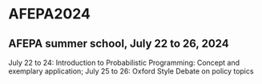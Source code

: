 # AFEPA2024
## AFEPA summer school, July 22 to 26, 2024
July 22 to 24: Introduction to Probabilistic Programming: Concept and exemplary application;
July 25 to 26: Oxford Style Debate on policy topics
